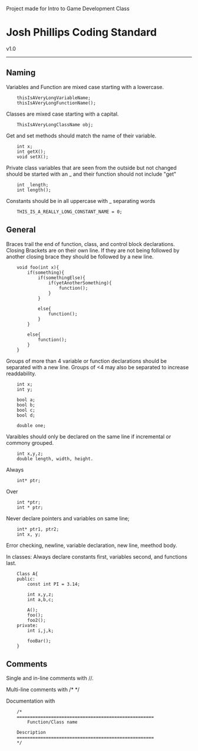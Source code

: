 Project made for Intro to Game Development Class

Josh Phillips Coding Standard
==================================================================================================
v1.0
__________________________________________________________________________________________________

Naming
--------------------------------------------------------------------------------------------------

Variables and Function are mixed case starting with a lowercase.
		
		thisIsAVeryLongVariableName;
		thisIsAVeryLongFunctionName();

Classes are mixed case starting with a capital.
		
		ThisIsAVeryLongClassName obj;

Get and set methods should match the name of their variable.
		
		int x;
		int getX();
		void setX();

Private class variables that are seen from the outside but not changed should be started with an _ and their function should not include "get"

		int _length;
		int length();

Constants should be in all uppercase with _ separating words

		THIS_IS_A_REALLY_LONG_CONSTANT_NAME = 0;

General
--------------------------------------------------------------------------------------------------

Braces trail the end of function, class, and control block declarations.
Closing Brackets are on their own line. If they are not being followed by another closing brace they should be followed by a new line.

		void foo(int x){
			if(something){
				if(somethingElse){
					if(yetAnotherSomething){
						function();
					}
				}

				else{
					function();
				}
			} 

			else{
				function();
			}
		}

Groups of more than 4 variable or function declarations should be separated with a new line.
Groups of <4 may also be separated to increase readdability.

		int x;
		int y;

		bool a;
		bool b;
		bool c;
		bool d;

		double one;

Varaibles should only be declared on the same line if incremental or commony grouped.

		int x,y,z;
		double length, width, height.

Always

		int* ptr;

Over

		int *ptr;
		int * ptr;

Never declare pointers and variables on same line;

		int* ptr1, ptr2;
		int x, y;

Error checking, newline, variable declaration, new line, meethod body.

In classes: Always declare constants first, variables second, and functions last.

		Class A{
		public:
			const int PI = 3.14;

			int x,y,z;
			int a,b,c;

			A();
			foo();
			foo2();
		private:
			int i,j,k;

			fooBar();
		}

Comments
--------------------------------------------------------------------------------------------------

Single and in-line comments with //.

Multi-line comments with /* */

Documentation with

		/*
		====================================================
			Function/Class name

		Description
		====================================================
		*/
